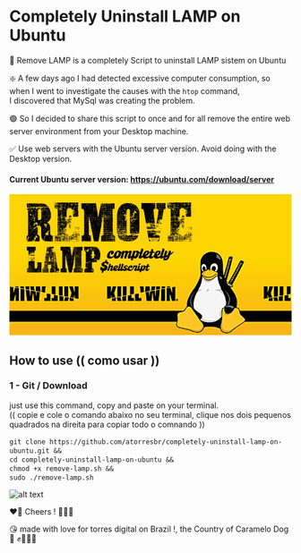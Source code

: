 # Completely Uninstall LAMP on Ubuntu
  🐣 Remove LAMP is a completely Script to uninstall LAMP sistem on Ubuntu

❇️ A few days ago I had detected excessive computer consumption, so when I went to investigate the causes with the ``` htop ``` command,<br>
I discovered that MySql was creating the problem.

🟢 So I decided to share this script to once and for all remove the entire web server environment from your Desktop machine.

✅ Use web servers with the Ubuntu server version. Avoid doing with the Desktop version.

#### Current Ubuntu server version: https://ubuntu.com/download/server

![alt text](https://github.com/atorresbr/completely-uninstall-lamp-on-ubuntu/blob/main/img/completely-uninstall-lamp-on-ubuntu.jpg)

## How to use (( como usar )) 

### 1 - Git / Download 
just use this command, copy and paste on your terminal. <br> 
(( copie e cole o comando abaixo no seu terminal, clique nos dois pequenos quadrados na direita para copiar todo o comnando ))

```
git clone https://github.com/atorresbr/completely-uninstall-lamp-on-ubuntu.git &&
cd completely-uninstall-lamp-on-ubuntu &&
chmod +x remove-lamp.sh &&
sudo ./remove-lamp.sh
```

![alt text](https://github.com/atorresbr/completely-uninstall-lamp-on-ubuntu/blob/main/img/remove.gif)


❤️‍🔥 Cheers ! 🥂🍺🍻 

😘 made with love for torres digital on Brazil !, the Country of Caramelo Dog 🦮 ✊🥰😍🤩
